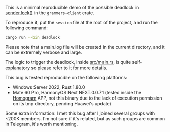 This is a minimal reproducible demo of the possible deadlock in [sender.lock()] in the `grammers-client` crate.

To reproduce it, put the `session` file at the root of the project, and run the following command:

```sh
cargo run --bin deadlock
```

Please note that a main.log file will be created in the current directory, and it can be extremely verbose and large.

The logic to trigger the deadlock, inside [src/main.rs], is quite self-explanatory so please refer to it for more
details.

This bug is tested reproducible on the following platforms:

- Windows Server 2022, Rust 1.80.0
- Mate 60 Pro, HarmonyOS Next NEXT.0.0.71 (tested inside the [Homogram] APP, not this binary due to the lack of
  execution permission on its tmp directory, pending Huawei's update)

Some extra information:
I met this bug after I joined several groups with ~200K members. I'm not sure if it's related, but as such groups are
common in Telegram, it's worth mentioning.

[sender.lock()]: https://github.com/Lonami/grammers/blob/master/lib/grammers-client/src/client/net.rs#L419

[src/main.rs]: src/main.rs

[Homogram]: https://github.com/HomoArk/Homogram